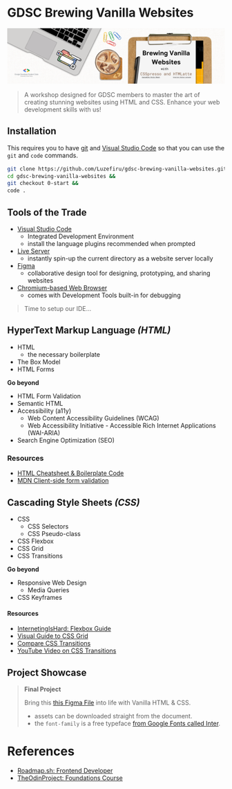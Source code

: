 # GDSC Brewing Vanilla Websites

<img src="banner.png" />

> A workshop designed for GDSC members to master the art of creating stunning websites using HTML and CSS. Enhance your web development skills with us!

## Installation

This requires you to have [git](https://git-scm.com/downloads) and [Visual Studio Code](https://code.visualstudio.com/download) so that you can use the `git` and `code` commands.

```bash
git clone https://github.com/Luzefiru/gdsc-brewing-vanilla-websites.git &&
cd gdsc-brewing-vanilla-websites &&
git checkout 0-start &&
code .
```

## Tools of the Trade

- [Visual Studio Code](https://code.visualstudio.com/download)
  - Integrated Development Environment
  - install the language plugins recommended when prompted
- [Live Server](https://marketplace.visualstudio.com/items?itemName=ritwickdey.LiveServer)
  - instantly spin-up the current directory as a website server locally
- [Figma](https://www.figma.com/signup)
  - collaborative design tool for designing, prototyping, and sharing websites
- [Chromium-based Web Browser](https://www.google.com/intl/en_ph/chrome/)
  - comes with Development Tools built-in for debugging

> Time to setup our IDE...

## HyperText Markup Language _(HTML)_

- HTML
  - the necessary boilerplate
- The Box Model
- HTML Forms

**Go beyond**

- HTML Form Validation
- Semantic HTML
- Accessibility (a11y)
  - Web Content Accessibility Guidelines (WCAG)
  - Web Accessibility Initiative - Accessible Rich Internet Applications (WAI-ARIA)
- Search Engine Optimization (SEO)

### Resources

- [HTML Cheatsheet & Boilerplate Code](https://htmlcheatsheet.com/)
- [MDN Client-side form validation](https://developer.mozilla.org/en-US/docs/Learn/Forms/Form_validation)

## Cascading Style Sheets _(CSS)_

- CSS
  - CSS Selectors
  - CSS Pseudo-class
- CSS Flexbox
- CSS Grid
- CSS Transitions

**Go beyond**

- Responsive Web Design
  - Media Queries
- CSS Keyframes

#### Resources

- [InternetingIsHard: Flexbox Guide](https://www.internetingishard.com/html-and-css/flexbox/)
- [Visual Guide to CSS Grid](https://webkit.org/blog/7434/css-grid-layout-a-new-layout-module-for-the-web/)
- [Compare CSS Transitions](https://www.cssportal.com/css-cubic-bezier-generator/)
- [YouTube Video on CSS Transitions](https://www.youtube.com/watch?v=8kK-cA99SA0)

## Project Showcase

> **Final Project**
>
> Bring this [this Figma File](https://www.figma.com/file/gzS39Xf8dKuAhxLpnUvcte/GDSC-Brewing-Vanilla-Websites-with-Ian-de-Jesus?type=design&node-id=0%3A1&mode=design&t=a6vqTg5YgwYN9k2W-1) into life with Vanilla HTML & CSS.
>
> - assets can be downloaded straight from the document.
> - the `font-family` is a free typeface [from Google Fonts called Inter](https://fonts.google.com/specimen/Inter).

# References

- [Roadmap.sh: Frontend Developer](https://roadmap.sh/frontend)
- [TheOdinProject: Foundations Course](https://www.theodinproject.com/paths/foundations/courses/foundations)
